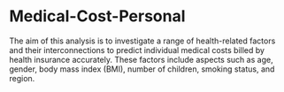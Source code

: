 # Medical-Cost-Personal

The aim of this analysis is to investigate a range of health-related factors and their interconnections to predict individual medical costs billed by health insurance accurately. These factors include aspects such as age, gender, body mass index (BMI), number of children, smoking status, and region.
